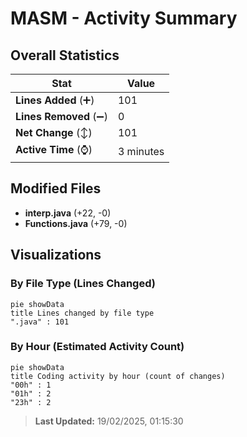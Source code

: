# MASM - Activity Summary 

## Overall Statistics

| Stat                   | Value                                                             |
| ---------------------- | ----------------------------------------------------------------- |
| **Lines Added** (➕)   | 101                                          |
| **Lines Removed** (➖) | 0                                        |
| **Net Change** (↕)    | 101                |
| **Active Time** (⌚)   | 3 minutes |


## Modified Files
- **interp.java** (+22, -0)
- **Functions.java** (+79, -0)

## Visualizations

### By File Type (Lines Changed)

```mermaid
pie showData
title Lines changed by file type
".java" : 101
```

### By Hour (Estimated Activity Count)

```mermaid
pie showData
title Coding activity by hour (count of changes)
"00h" : 1
"01h" : 2
"23h" : 2
```


> **Last Updated:** 19/02/2025, 01:15:30
